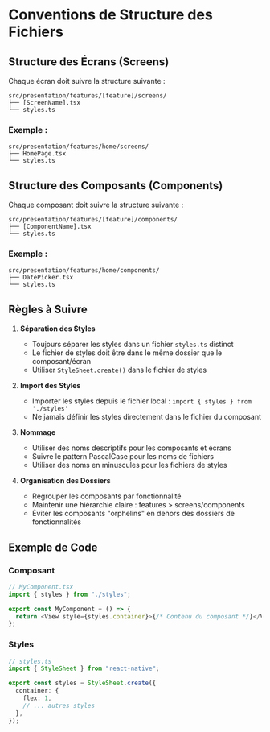 # Conventions de Structure des Fichiers

## Structure des Écrans (Screens)

Chaque écran doit suivre la structure suivante :

```
src/presentation/features/[feature]/screens/
├── [ScreenName].tsx
└── styles.ts
```

### Exemple :

```
src/presentation/features/home/screens/
├── HomePage.tsx
└── styles.ts
```

## Structure des Composants (Components)

Chaque composant doit suivre la structure suivante :

```
src/presentation/features/[feature]/components/
├── [ComponentName].tsx
└── styles.ts
```

### Exemple :

```
src/presentation/features/home/components/
├── DatePicker.tsx
└── styles.ts
```

## Règles à Suivre

1. **Séparation des Styles**

   - Toujours séparer les styles dans un fichier `styles.ts` distinct
   - Le fichier de styles doit être dans le même dossier que le composant/écran
   - Utiliser `StyleSheet.create()` dans le fichier de styles

2. **Import des Styles**

   - Importer les styles depuis le fichier local : `import { styles } from './styles'`
   - Ne jamais définir les styles directement dans le fichier du composant

3. **Nommage**

   - Utiliser des noms descriptifs pour les composants et écrans
   - Suivre le pattern PascalCase pour les noms de fichiers
   - Utiliser des noms en minuscules pour les fichiers de styles

4. **Organisation des Dossiers**
   - Regrouper les composants par fonctionnalité
   - Maintenir une hiérarchie claire : features > screens/components
   - Éviter les composants "orphelins" en dehors des dossiers de fonctionnalités

## Exemple de Code

### Composant

```typescript
// MyComponent.tsx
import { styles } from "./styles";

export const MyComponent = () => {
  return <View style={styles.container}>{/* Contenu du composant */}</View>;
};
```

### Styles

```typescript
// styles.ts
import { StyleSheet } from "react-native";

export const styles = StyleSheet.create({
  container: {
    flex: 1,
    // ... autres styles
  },
});
```
